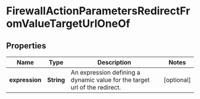 

# FirewallActionParametersRedirectFromValueTargetUrlOneOf


## Properties

| Name | Type | Description | Notes |
|------------ | ------------- | ------------- | -------------|
|**expression** | **String** | An expression defining a dynamic value for the target url of the redirect. |  [optional] |



